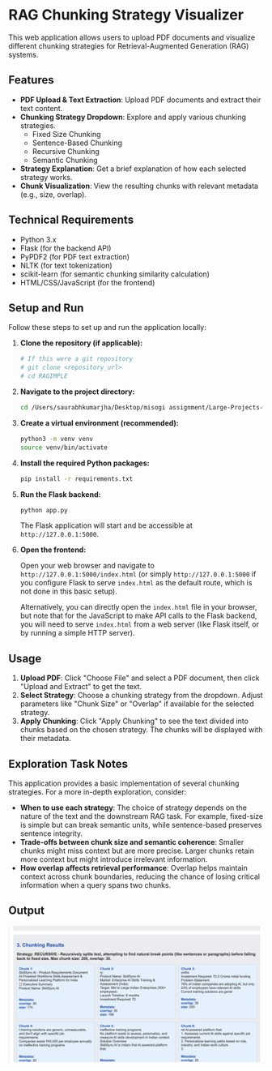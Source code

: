 # RAG Chunking Strategy Visualizer

This web application allows users to upload PDF documents and visualize different chunking strategies for Retrieval-Augmented Generation (RAG) systems.

## Features

-   **PDF Upload & Text Extraction**: Upload PDF documents and extract their text content.
-   **Chunking Strategy Dropdown**: Explore and apply various chunking strategies.
    -   Fixed Size Chunking
    -   Sentence-Based Chunking
    -   Recursive Chunking
    -   Semantic Chunking
-   **Strategy Explanation**: Get a brief explanation of how each selected strategy works.
-   **Chunk Visualization**: View the resulting chunks with relevant metadata (e.g., size, overlap).

## Technical Requirements

-   Python 3.x
-   Flask (for the backend API)
-   PyPDF2 (for PDF text extraction)
-   NLTK (for text tokenization)
-   scikit-learn (for semantic chunking similarity calculation)
-   HTML/CSS/JavaScript (for the frontend)

## Setup and Run

Follow these steps to set up and run the application locally:

1.  **Clone the repository (if applicable):**

    ```bash
    # If this were a git repository
    # git clone <repository_url>
    # cd RAGIMPLE
    ```

2.  **Navigate to the project directory:**

    ```bash
    cd /Users/saurabhkumarjha/Desktop/misogi assignment/Large-Projects-with-Cursor-MCP-Intro/RAGIMPLE
    ```

3.  **Create a virtual environment (recommended):**

    ```bash
    python3 -m venv venv
    source venv/bin/activate
    ```

4.  **Install the required Python packages:**

    ```bash
    pip install -r requirements.txt
    ```

5.  **Run the Flask backend:**

    ```bash
    python app.py
    ```

    The Flask application will start and be accessible at `http://127.0.0.1:5000`.

6.  **Open the frontend:**

    Open your web browser and navigate to `http://127.0.0.1:5000/index.html` (or simply `http://127.0.0.1:5000` if you configure Flask to serve `index.html` as the default route, which is not done in this basic setup).

    Alternatively, you can directly open the `index.html` file in your browser, but note that for the JavaScript to make API calls to the Flask backend, you will need to serve `index.html` from a web server (like Flask itself, or by running a simple HTTP server).

## Usage

1.  **Upload PDF**: Click "Choose File" and select a PDF document, then click "Upload and Extract" to get the text.
2.  **Select Strategy**: Choose a chunking strategy from the dropdown. Adjust parameters like "Chunk Size" or "Overlap" if available for the selected strategy.
3.  **Apply Chunking**: Click "Apply Chunking" to see the text divided into chunks based on the chosen strategy. The chunks will be displayed with their metadata.

## Exploration Task Notes

This application provides a basic implementation of several chunking strategies. For a more in-depth exploration, consider:

-   **When to use each strategy**: The choice of strategy depends on the nature of the text and the downstream RAG task. For example, fixed-size is simple but can break semantic units, while sentence-based preserves sentence integrity.
-   **Trade-offs between chunk size and semantic coherence**: Smaller chunks might miss context but are more precise. Larger chunks retain more context but might introduce irrelevant information.
-   **How overlap affects retrieval performance**: Overlap helps maintain context across chunk boundaries, reducing the chance of losing critical information when a query spans two chunks.

## Output

![Application Screenshot](image.png)
